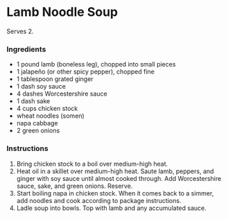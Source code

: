 # Lamb Noodle Soup

Serves 2.

### Ingredients

- 1 pound lamb (boneless leg), chopped into small pieces
- 1 jalapeño (or other spicy pepper), chopped fine
- 1 tablespoon grated ginger
- 1 dash soy sauce
- 4 dashes Worcestershire sauce
- 1 dash sake
- 4 cups chicken stock
- wheat noodles (somen)
- napa cabbage
- 2 green onions

### Instructions

1. Bring chicken stock to a boil over medium-high heat.
2. Heat oil in a skillet over medium-high heat. Saute lamb, peppers, and ginger with soy sauce until almost cooked through. Add Worcestershire sauce, sake, and green onions. Reserve.
3. Start boiling napa in chicken stock. When it comes back to a simmer, add noodles and cook according to package instructions.
4. Ladle soup into bowls. Top with lamb and any accumulated sauce.
